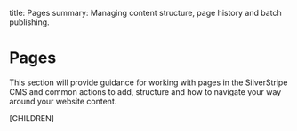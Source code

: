 title: Pages
summary: Managing content structure, page history and batch publishing.

# Pages

This section will provide guidance for working with pages in the SilverStripe CMS and common actions to add, structure and how to navigate your way around your website content.

[CHILDREN]
